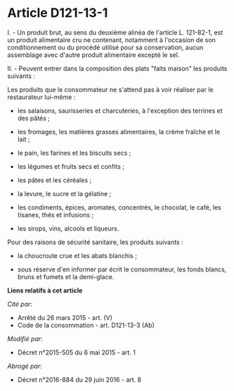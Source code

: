 # Article D121-13-1

I. - Un produit brut, au sens du deuxième alinéa de l'article L. 121-82-1, est un produit alimentaire cru ne contenant,
notamment à l'occasion de son conditionnement ou du procédé utilisé pour sa conservation, aucun assemblage avec d'autre
produit alimentaire excepté le sel. 

II. - Peuvent entrer dans la composition des plats "faits maison" les produits suivants :

Les produits que le consommateur ne s'attend pas à voir réaliser par le restaurateur lui-même :

- les salaisons, saurisseries et charcuteries, à l'exception des terrines et des pâtés ;

- les fromages, les matières grasses alimentaires, la crème fraîche et le lait ;

- le pain, les farines et les biscuits secs ;

- les légumes et fruits secs et confits ;

- les pâtes et les céréales ;

- la levure, le sucre et la gélatine ;

- les condiments, épices, aromates, concentrés, le chocolat, le café, les tisanes, thés et infusions ;

- les sirops, vins, alcools et liqueurs.

Pour des raisons de sécurité sanitaire, les produits suivants :

- la choucroute crue et les abats blanchis ;

- sous réserve d'en informer par écrit le consommateur, les fonds blancs, bruns et fumets et la demi-glace.

**Liens relatifs à cet article**

_Cité par_:

  - Arrêté du 26 mars 2015 - art. (V)
  - Code de la consommation - art. D121-13-3 (Ab)

_Modifié par_:

  - Décret n°2015-505 du 6 mai 2015 - art. 1

_Abrogé par_:

  - Décret n°2016-884 du 29 juin 2016 - art. 8
